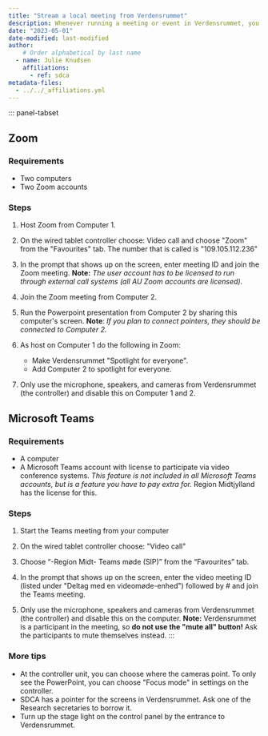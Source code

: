 ```yaml
---
title: "Stream a local meeting from Verdensrummet"
description: Whenever running a meeting or event in Verdensrummet, you can stream it if you want by using this guide.
date: "2023-05-01"
date-modified: last-modified
author:
    # Order alphabetical by last name
  - name: Julie Knudsen
    affiliations: 
      - ref: sdca
metadata-files: 
  - ../../_affiliations.yml
---
```


::: panel-tabset
## Zoom

### Requirements

-   Two computers
-   Two Zoom accounts

### Steps

1.  Host Zoom from Computer 1.

2.  On the wired tablet controller choose: Video call and choose "Zoom"
    from the "Favourites" tab. The number that is called is
    "109.105.112.236"

3.  In the prompt that shows up on the screen, enter meeting ID and join
    the Zoom meeting. **Note:** *The user account has to be licensed to
    run through external call systems (all AU Zoom accounts are
    licensed).*

4.  Join the Zoom meeting from Computer 2.

5.  Run the Powerpoint presentation from Computer 2 by sharing this
    computer's screen. **Note**: *If you plan to connect pointers, they
    should be connected to Computer 2.*

6.  As host on Computer 1 do the following in Zoom:

    -   Make Verdensrummet "Spotlight for everyone".
    -   Add Computer 2 to spotlight for everyone.

7.  Only use the microphone, speakers, and cameras from Verdensrummet
    (the controller) and disable this on Computer 1 and 2.

## Microsoft Teams

### Requirements
-	A computer
-	A Microsoft Teams account with license to participate via video conference systems. *This feature is not included in all Microsoft Teams accounts, but is a feature you have to pay extra for.* Region Midtjylland has the license for this.

### Steps
1.	Start the Teams meeting from your computer

3.	On the wired tablet controller choose: "Video call"

4.	Choose “-Region Midt- Teams møde (SIP)” from the “Favourites” tab.

5.	In the prompt that shows up on the screen, enter the video meeting ID (listed under "Deltag med en videomøde-enhed") followed by # and join the Teams meeting.

6.	Only use the microphone, speakers and cameras from Verdensrummet (the controller) and disable this on the computer.
**Note:** Verdensrummet is a participant in the meeting, so **do not use the "mute all" button!** Ask the participants to mute themselves instead.
:::

### More tips
- At the controller unit, you can choose where the cameras point. To
    only see the PowerPoint, you can choose "Focus mode" in settings on
    the controller.
- SDCA has a pointer for the screens in Verdensrummet. Ask one of the Research secretaries to borrow it.
- Turn up the stage light on the control panel by the entrance to Verdensrummet.

